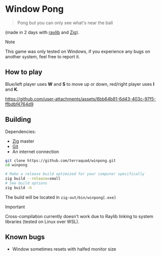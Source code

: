 # Window Pong

> Pong but you can only see what's near the ball

(made in 2 days with [raylib](https://raylib.com) and [Zig](https://ziglang.org)).

> [!NOTE]
> This game was only tested on Windows, if you experience any bugs on another system, feel free to report it.

## How to play

Blue/left player uses **W** and **S** to move up or down, red/right player uses **I** and **K**.

https://github.com/user-attachments/assets/6bb64b81-6d43-403c-97f5-ffbdbf4764d9

## Building

Dependencies:

- [Zig](https://ziglang.org) master
- [Git](https://git-scm.com)
- An internet connection

```sh
git clone https://github.com/terraquad/winpong.git
cd winpong

# Make a release build optimized for your computer specifically
zig build --release=small
# See build options
zig build -h
```

The build will be located in `zig-out/bin/winpong[.exe]`

> [!IMPORTANT]
> Cross-compilation currently doesn't work due to Raylib linking to system libraries (tested on Linux over WSL).

## Known bugs

- Window sometimes resets with halfed monitor size

